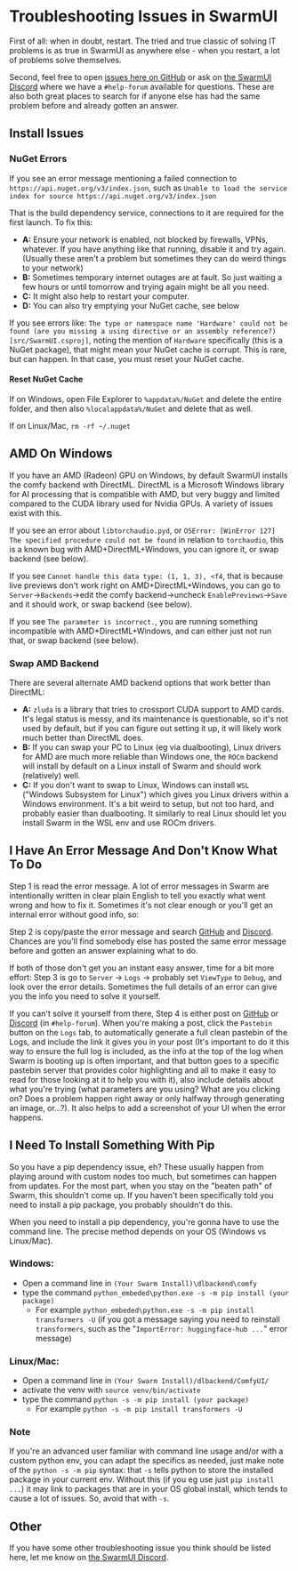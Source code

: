 # Troubleshooting Issues in SwarmUI

First of all: when in doubt, restart. The tried and true classic of solving IT problems is as true in SwarmUI as anywhere else - when you restart, a lot of problems solve themselves.

Second, feel free to open [issues here on GitHub](https://github.com/mcmonkeyprojects/SwarmUI/issues) or ask on [the SwarmUI Discord](https://discord.gg/q2y38cqjNw) where we have a `#help-forum` available for questions. These are also both great places to search for if anyone else has had the same problem before and already gotten an answer.

## Install Issues

### NuGet Errors

If you see an error message mentioning a failed connection to `https://api.nuget.org/v3/index.json`, such as `Unable to load the service index for source https://api.nuget.org/v3/index.json`

That is the build dependency service, connections to it are required for the first launch. To fix this:
- **A:** Ensure your network is enabled, not blocked by firewalls, VPNs, whatever. If you have anything like that running, disable it and try again. (Usually these aren't a problem but sometimes they can do weird things to your network)
- **B:** Sometimes temporary internet outages are at fault. So just waiting a few hours or until tomorrow and trying again might be all you need.
- **C:** It might also help to restart your computer.
- **D:** You can also try emptying your NuGet cache, see below

If you see errors like: `The type or namespace name 'Hardware' could not be found (are you missing a using directive or an assembly reference?) [src/SwarmUI.csproj]`, noting the mention of `Hardware` specifically (this is a NuGet package), that might mean your NuGet cache is corrupt. This is rare, but can happen. In that case, you must reset your NuGet cache.

#### Reset NuGet Cache

If on Windows, open File Explorer to `%appdata%/NuGet` and delete the entire folder, and then also `%localappdata%/NuGet` and delete that as well.

If on Linux/Mac, `rm -rf ~/.nuget`

## AMD On Windows

If you have an AMD (Radeon) GPU on Windows, by default SwarmUI installs the comfy backend with DirectML. DirectML is a Microsoft Windows library for AI processing that is compatible with AMD, but very buggy and limited compared to the CUDA library used for Nvidia GPUs. A variety of issues exist with this.

If you see an error about `libtorchaudio.pyd`, or `OSError: [WinError 127] The specified procedure could not be found` in relation to `torchaudio`, this is a known bug with AMD+DirectML+Windows, you can ignore it, or swap backend (see below).

If you see `Cannot handle this data type: (1, 1, 3), <f4`, that is because live previews don't work right on AMD+DirectML+Windows, you can go to `Server`->`Backends`->edit the comfy backend->uncheck `EnablePreviews`->`Save` and it should work, or swap backend (see below).

If you see `The parameter is incorrect.`, you are running something incompatible with AMD+DirectML+Windows, and can either just not run that, or swap backend (see below).

### Swap AMD Backend

There are several alternate AMD backend options that work better than DirectML:

- **A:** `zluda` is a library that tries to crossport CUDA support to AMD cards. It's legal status is messy, and its maintenance is questionable, so it's not used by default, but if you can figure out setting it up, it will likely work much better than DirectML does.
- **B:** If you can swap your PC to Linux (eg via dualbooting), Linux drivers for AMD are much more reliable than Windows one, the `ROCm` backend will install by default on a Linux install of Swarm and should work (relatively) well.
- **C:** If you don't want to swap to Linux, Windows can install `WSL` ("Windows Subsystem for Linux") which gives you Linux drivers within a Windows environment. It's a bit weird to setup, but not too hard, and probably easier than dualbooting. It similarly to real Linux should let you install Swarm in the WSL env and use ROCm drivers.

## I Have An Error Message And Don't Know What To Do

Step 1 is read the error message. A lot of error messages in Swarm are intentionally written in clear plain English to tell you exactly what went wrong and how to fix it. Sometimes it's not clear enough or you'll get an internal error without good info, so:

Step 2 is copy/paste the error message and search [GitHub](https://github.com/mcmonkeyprojects/SwarmUI/issues) and [Discord](https://discord.gg/q2y38cqjNw). Chances are you'll find somebody else has posted the same error message before and gotten an answer explaining what to do.

If both of those don't get you an instant easy answer, time for a bit more effort: Step 3 is go to `Server` -> `Logs` -> probably set `ViewType` to `Debug`, and look over the error details. Sometimes the full details of an error can give you the info you need to solve it yourself.

If you can't solve it yourself from there, Step 4 is either post on [GitHub](https://github.com/mcmonkeyprojects/SwarmUI/issues) or [Discord](https://discord.gg/q2y38cqjNw) (in `#help-forum`). When you're making a post, click the `Pastebin` button on the `Logs` tab, to automatically generate a full clean pastebin of the Logs, and include the link it gives you in your post (It's important to do it this way to ensure the full log is included, as the info at the top of the log when Swarm is booting up is often important, and that button goes to a specific pastebin server that provides color highlighting and all to make it easy to read for those looking at it to help you with it), also include details about what you're trying (what parameters are you using? What are you clicking on? Does a problem happen right away or only halfway through generating an image, or...?). It also helps to add a screenshot of your UI when the error happens.

## I Need To Install Something With Pip

So you have a pip dependency issue, eh? These usually happen from playing around with custom nodes too much, but sometimes can happen from updates. For the most part, when you stay on the "beaten path" of Swarm, this shouldn't come up. If you haven't been specifically told you need to install a pip package, you probably shouldn't do this.

When you need to install a pip dependency, you're gonna have to use the command line. The precise method depends on your OS (Windows vs Linux/Mac).

### Windows:

- Open a command line in `(Your Swarm Install)\dlbackend\comfy`
- type the command `python_embeded\python.exe -s -m pip install (your package)`
    - For example `python_embeded\python.exe -s -m pip install transformers -U` (if you got a message saying you need to reinstall `transformers`, such as the "`ImportError: huggingface-hub ...`" error message)

### Linux/Mac:

- Open a command line in `(Your Swarm Install)/dlbackend/ComfyUI/`
- activate the venv with `source venv/bin/activate`
- type the command `python -s -m pip install (your package)`
    - For example `python -s -m pip install transformers -U`

### Note

If you're an advanced user familiar with command line usage and/or with a custom python env, you can adapt the specifics as needed, just make note of the `python -s -m pip` syntax: that `-s` tells python to store the installed package in your current env. Without this (if you eg use just `pip install ...`) it may link to packages that are in your OS global install, which tends to cause a lot of issues. So, avoid that with `-s`.

## Other

If you have some other troubleshooting issue you think should be listed here, let me know on [the SwarmUI Discord](https://discord.gg/q2y38cqjNw).
